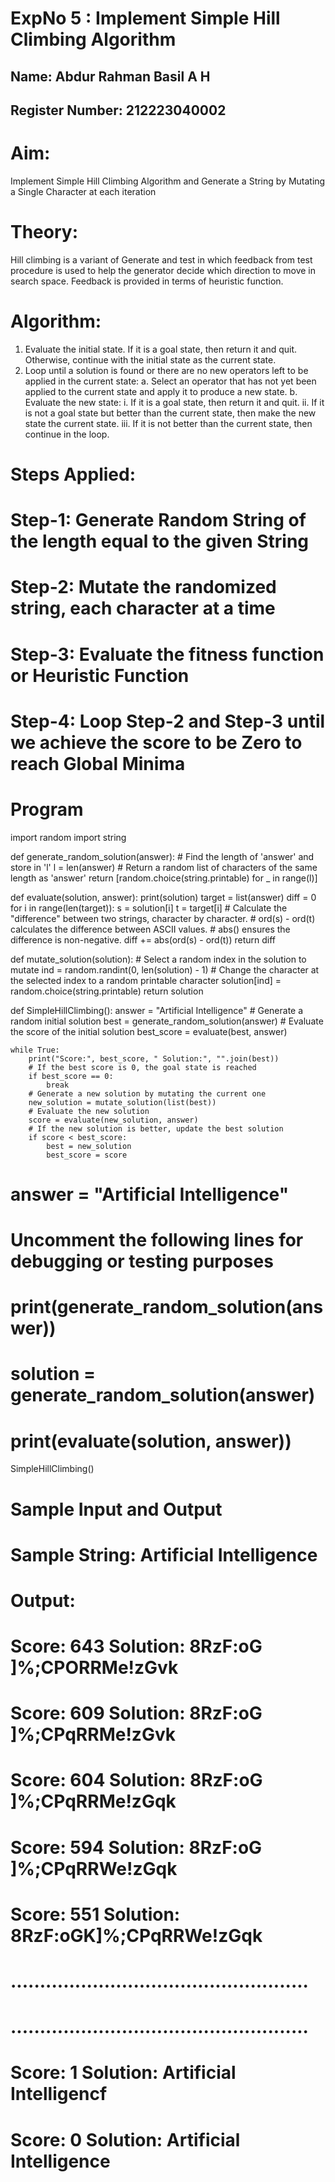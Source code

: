 # ExpNo 5 : Implement Simple Hill Climbing Algorithm
## Name: Abdur Rahman Basil A H
## Register Number: 212223040002

# Aim:
Implement Simple Hill Climbing Algorithm and Generate a String by Mutating a Single Character at each iteration

# Theory:
Hill climbing is a variant of Generate and test in which feedback from test procedure is used to help the generator
decide which direction to move in search space.
Feedback is provided in terms of heuristic function.

# Algorithm:
1. Evaluate the initial state. If it is a goal state, then return it and quit. Otherwise, continue with the initial state
as the current state.
2. Loop until a solution is found or there are no new operators left to be applied in the current state:
   a. Select an operator that has not yet been applied to the current state and apply it to produce a new state.
   b. Evaluate the new state:
      i. If it is a goal state, then return it and quit.
      ii. If it is not a goal state but better than the current state, then make the new state the current state.
      iii. If it is not better than the current state, then continue in the loop.

# Steps Applied:
# Step-1: Generate Random String of the length equal to the given String
# Step-2: Mutate the randomized string, each character at a time
# Step-3: Evaluate the fitness function or Heuristic Function
# Step-4: Loop Step-2 and Step-3 until we achieve the score to be Zero to reach Global Minima

# Program
import random
import string

def generate_random_solution(answer):
    # Find the length of 'answer' and store in 'l'
    l = len(answer)
    # Return a random list of characters of the same length as 'answer'
    return [random.choice(string.printable) for _ in range(l)]

def evaluate(solution, answer):
    print(solution)
    target = list(answer)
    diff = 0
    for i in range(len(target)):
        s = solution[i]
        t = target[i]
        # Calculate the "difference" between two strings, character by character.
        # ord(s) - ord(t) calculates the difference between ASCII values.
        # abs() ensures the difference is non-negative.
        diff += abs(ord(s) - ord(t))
    return diff

def mutate_solution(solution):
    # Select a random index in the solution to mutate
    ind = random.randint(0, len(solution) - 1)
    # Change the character at the selected index to a random printable character
    solution[ind] = random.choice(string.printable)
    return solution

def SimpleHillClimbing():
    answer = "Artificial Intelligence"
    # Generate a random initial solution
    best = generate_random_solution(answer)
    # Evaluate the score of the initial solution
    best_score = evaluate(best, answer)
    
    while True:
        print("Score:", best_score, " Solution:", "".join(best))
        # If the best score is 0, the goal state is reached
        if best_score == 0:
            break
        # Generate a new solution by mutating the current one
        new_solution = mutate_solution(list(best))
        # Evaluate the new solution
        score = evaluate(new_solution, answer)
        # If the new solution is better, update the best solution
        if score < best_score:
            best = new_solution
            best_score = score

# answer = "Artificial Intelligence"
# Uncomment the following lines for debugging or testing purposes
# print(generate_random_solution(answer))
# solution = generate_random_solution(answer)
# print(evaluate(solution, answer))
SimpleHillClimbing()

# Sample Input and Output
# Sample String: Artificial Intelligence
# Output:
# Score: 643  Solution: 8RzF:oG ]%;CPORRMe!zGvk
# Score: 609  Solution: 8RzF:oG ]%;CPqRRMe!zGvk
# Score: 604  Solution: 8RzF:oG ]%;CPqRRMe!zGqk
# Score: 594  Solution: 8RzF:oG ]%;CPqRRWe!zGqk
# Score: 551  Solution: 8RzF:oGK]%;CPqRRWe!zGqk
# ...................................................
# ...................................................
# Score: 1   Solution: Artificial Intelligencf
# Score: 0   Solution: Artificial Intelligence
